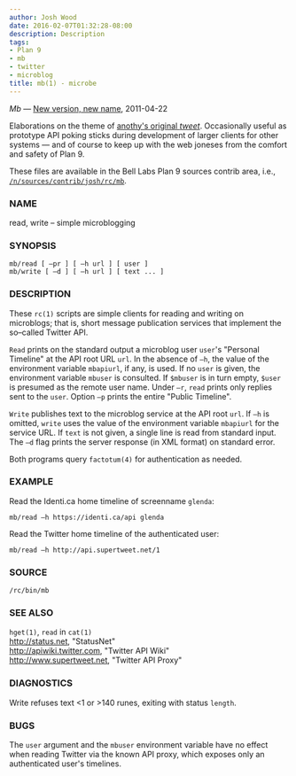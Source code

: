 ```yaml
---
author: Josh Wood
date: 2016-02-07T01:32:28-08:00
description: Description
tags:
- Plan 9
- mb
- twitter
- microblog
title: mb(1) - microbe
---
```


*Mb* &mdash; [New version, new name][mb-update-post], 2011-04-22

Elaborations on the theme of [anothy's original *tweet*][anothy-tweet]. Occasionally useful as prototype API poking sticks during development of larger clients for other systems — and of course to keep up with the web joneses from the comfort and safety of Plan 9.

These files are available in the Bell Labs Plan 9 sources contrib area, i.e., [`/n/sources/contrib/josh/rc/mb`][p9contrib-mb].

### NAME

read, write – simple microblogging

### SYNOPSIS

`mb/read [ –pr ] [ –h url ] [ user ]`  
`mb/write [ –d ] [ –h url ] [ text ... ]`

### DESCRIPTION

These `rc(1)` scripts are simple clients for reading and writing on microblogs; that is, short message publication services that implement the so–called Twitter API.

`Read` prints on the standard output a microblog user `user`'s "Personal Timeline" at the API root URL `url`. In the absence of `–h`, the value of the environment variable `mbapiurl`, if any, is used. If no `user` is given, the environment variable `mbuser` is consulted. If `$mbuser` is in turn empty, `$user` is presumed as the remote user name. Under `–r`, `read` prints only replies sent to the `user`. Option `–p` prints the entire "Public Timeline".

`Write` publishes text to the microblog service at the API root `url`. If `–h` is omitted, `write` uses the value of the environment variable `mbapiurl` for the service URL. If `text` is not given, a single line is read from standard input. The `–d` flag prints the server response (in XML format) on standard error.

Both programs query `factotum(4)` for authentication as needed.

### EXAMPLE

Read the Identi.ca home timeline of screenname `glenda`:

`mb/read –h https://identi.ca/api glenda`

Read the Twitter home timeline of the authenticated user:

`mb/read –h http://api.supertweet.net/1`

### SOURCE

`/rc/bin/mb`

### SEE ALSO  

`hget(1)`, `read` in `cat(1)`  
http://status.net, "StatusNet"  
http://apiwiki.twitter.com, "Twitter API Wiki"   
http://www.supertweet.net, "Twitter API Proxy"

### DIAGNOSTICS  

Write refuses text <1 or >140 runes, exiting with status `length`.

### BUGS

The `user` argument and the `mbuser` environment variable have no effect when reading Twitter via the known API proxy, which exposes only an authenticated user's timelines.


[anothy-tweet]: http://plan9.bell-labs.com/sources/contrib/anothy/bin/rc/tweet
[mb-update-post]: ../../2011/04/22/microbe-updated/
[p9contrib-mb]: http://plan9.bell-labs.com/sources/contrib/josh/rc/mb/
